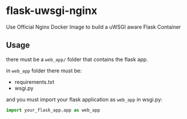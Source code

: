 # flask-uwsgi-nginx
Use Official Nginx Docker Image to build a uWSGI aware Flask Container

## Usage

there must be a `web_app/` folder that contains the flask app.

in `web_app` folder there must be:

- requirements.txt
- wsgi.py

and you must import your flask application as `web_app` in wsgi.py:

```python
import your_flask_app.app as web_app
```


